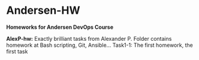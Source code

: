# Andersen-HW
**Homeworks for Andersen DevOps Course**

**AlexP-hw:** Exactly brilliant tasks from Alexander P. Folder contains homework at Bash scripting, Git, Ansible...
              Task1-1: The first homework, the first task
